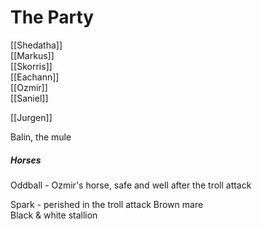 # The Party
[[Shedatha]]  
[[Markus]]  
[[Skorris]]  
[[Eachann]]  
[[Ozmir]]  
[[Saniel]]

[[Jurgen]]


Balin, the mule  

##### Horses
Oddball - Ozmir's horse, safe and well after the troll attack

Spark - perished in the troll attack
Brown mare  
Black & white stallion 
